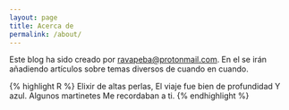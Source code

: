 ```yaml
---
layout: page
title: Acerca de
permalink: /about/
---
```


Este blog ha sido creado por ravapeba@protonmail.com. En el se irán añadiendo artículos sobre temas diversos de cuando en cuando.

{% highlight R %}
Elixir de altas perlas,
El viaje fue bien de profundidad 
Y azul. Algunos martinetes 
Me recordaban a ti.
{% endhighlight %}

